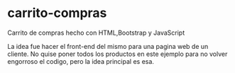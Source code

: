 # carrito-compras
Carrito de compras hecho con HTML,Bootstrap y JavaScript

La idea fue hacer el front-end del mismo para una pagina web de un cliente.
No quise poner todos los productos en este ejemplo para no volver engorroso el codigo,
pero la idea principal es esa.
